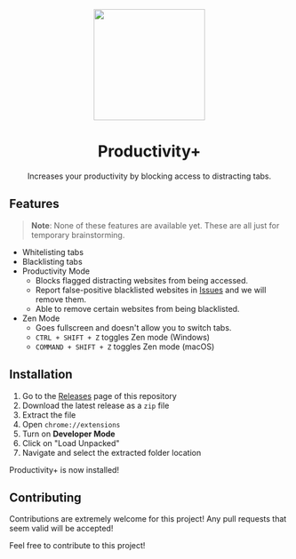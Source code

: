 <div align="center">
  <img src="https://user-images.githubusercontent.com/99760654/191102304-db2a515a-919d-485e-bd12-e8de452c4ebc.png" width="200" />

  <h1>Productivity+</h1>
  <p>Increases your productivity by blocking access to distracting tabs.</p>
</div>

## Features
> **Note**: None of these features are available yet. These are all just for temporary brainstorming.
- Whitelisting tabs
- Blacklisting tabs
- Productivity Mode
  - Blocks flagged distracting websites from being accessed.
  - Report false-positive blacklisted websites in [Issues](//github.com/atomdevelops/productivityplus/issues) and we will remove them.
  - Able to remove certain websites from being blacklisted.
- Zen Mode
  - Goes fullscreen and doesn't allow you to switch tabs.
  - `CTRL + SHIFT + Z` toggles Zen mode (Windows)
  - `COMMAND + SHIFT + Z` toggles Zen mode (macOS)

## Installation
1. Go to the [Releases](//github.com/atomdevelops/productivityplus/releases) page of this repository
2. Download the latest release as a `zip` file
3. Extract the file
4. Open `chrome://extensions`
5. Turn on **Developer Mode**
6. Click on "Load Unpacked"
7. Navigate and select the extracted folder location

Productivity+ is now installed!

## Contributing
Contributions are extremely welcome for this project! Any pull requests that seem valid will be accepted!

Feel free to contribute to this project!
